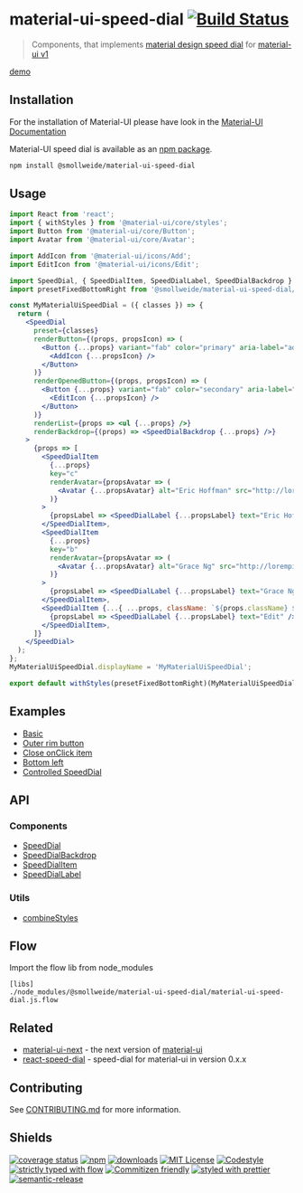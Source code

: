 
# material-ui-speed-dial [![Build Status](https://img.shields.io/travis/smollweide/material-ui-speed-dial/master.svg)](https://travis-ci.org/smollweide/material-ui-speed-dial)

> Components, that implements [material design speed dial](https://material.io/guidelines/components/buttons-floating-action-button.html#buttons-floating-action-button-transitions) for [material-ui v1](https://material-ui-next.com/)

[demo](https://smollweide.github.io/material-ui-speed-dial)

## Installation

For the installation of Material-UI please have look in the [Material-UI Documentation](https://material-ui-next.com/)

Material-UI speed dial is available as an [npm package](https://www.npmjs.com/package/@smollweide/material-ui-speed-dial).

```sh
npm install @smollweide/material-ui-speed-dial
```

## Usage

```jsx
import React from 'react';
import { withStyles } from '@material-ui/core/styles';
import Button from '@material-ui/core/Button';
import Avatar from '@material-ui/core/Avatar';

import AddIcon from '@material-ui/icons/Add';
import EditIcon from '@material-ui/icons/Edit';

import SpeedDial, { SpeedDialItem, SpeedDialLabel, SpeedDialBackdrop } from '@smollweide/material-ui-speed-dial';
import presetFixedBottomRight from '@smollweide/material-ui-speed-dial/dist/presets/presetFixedBottomRight';

const MyMaterialUiSpeedDial = ({ classes }) => {
  return (
    <SpeedDial
      preset={classes}
      renderButton={(props, propsIcon) => (
        <Button {...props} variant="fab" color="primary" aria-label="add">
          <AddIcon {...propsIcon} />
        </Button>
      )}
      renderOpenedButton={(props, propsIcon) => (
        <Button {...props} variant="fab" color="secondary" aria-label="edit">
          <EditIcon {...propsIcon} />
        </Button>
      )}
      renderList={props => <ul {...props} />}
      renderBackdrop={(props) => <SpeedDialBackdrop {...props} />}
    >
      {props => [
        <SpeedDialItem
          {...props}
          key="c"
          renderAvatar={propsAvatar => (
            <Avatar {...propsAvatar} alt="Eric Hoffman" src="http://lorempixel.com/80/80/people/3" />
          )}
        >
          {propsLabel => <SpeedDialLabel {...propsLabel} text="Eric Hoffman" />}
        </SpeedDialItem>,
        <SpeedDialItem
          {...props}
          key="b"
          renderAvatar={propsAvatar => (
            <Avatar {...propsAvatar} alt="Grace Ng" src="http://lorempixel.com/80/80/people/9" />
          )}
        >
          {propsLabel => <SpeedDialLabel {...propsLabel} text="Grace Ng" />}
        </SpeedDialItem>,
        <SpeedDialItem {...{ ...props, className: `${props.className} ${classes.firstItem}` }} key="a">
          {propsLabel => <SpeedDialLabel {...propsLabel} text="Edit" />}
        </SpeedDialItem>,
      ]}
    </SpeedDial>
  );
};
MyMaterialUiSpeedDial.displayName = 'MyMaterialUiSpeedDial';

export default withStyles(presetFixedBottomRight)(MyMaterialUiSpeedDial);
```

## Examples
* [Basic](https://smollweide.github.io/material-ui-speed-dial/#/example-basic)
* [Outer rim button](https://smollweide.github.io/material-ui-speed-dial/#/example-outer-rim-button)
* [Close onClick item](https://smollweide.github.io/material-ui-speed-dial/#/example-close-on-click-item)
* [Bottom left](https://smollweide.github.io/material-ui-speed-dial/#/example-bottom-left)
* [Controlled SpeedDial](https://smollweide.github.io/material-ui-speed-dial/#/example-controlled)

## API

### Components
* [SpeedDial](https://github.com/smollweide/material-ui-speed-dial/tree/master/src/components/SpeedDial/README.md)
* [SpeedDialBackdrop](https://github.com/smollweide/material-ui-speed-dial/tree/master/src/components/SpeedDialBackdrop/README.md)
* [SpeedDialItem](https://github.com/smollweide/material-ui-speed-dial/tree/master/src/components/SpeedDialItem/README.md)
* [SpeedDialLabel](https://github.com/smollweide/material-ui-speed-dial/tree/master/src/components/SpeedDialLabel/README.md)

### Utils
* [combineStyles](https://github.com/smollweide/material-ui-speed-dial/tree/master/src/utils/combineStyles/README.md)

## Flow
Import the flow lib from node_modules

```
[libs]
./node_modules/@smollweide/material-ui-speed-dial/material-ui-speed-dial.js.flow
```

## Related
* [material-ui-next](https://material-ui-next.com/) - the next version of [material-ui](http://www.material-ui.com/#/)
* [react-speed-dial](https://github.com/smollweide/react-speed-dial) - speed-dial for material-ui in version 0.x.x

## Contributing
See [CONTRIBUTING.md](CONTRIBUTING.md) for more information.

## Shields
[![coverage status](https://coveralls.io/repos/github/smollweide/material-ui-speed-dial/badge.svg?branch=master)](https://coveralls.io/github/smollweide/material-ui-speed-dial?branch=master)
[![npm](https://img.shields.io/npm/v/@smollweide/material-ui-speed-dial.svg)](http://npm.im/@smollweide/material-ui-speed-dial)
[![downloads](https://img.shields.io/npm/dm/@smollweide/material-ui-speed-dial.svg)](https://npm-stat.com/charts.html?package=@smollweide/material-ui-speed-dial)
[![MIT License](https://img.shields.io/npm/l/@smollweide/material-ui-speed-dial.svg)](http://opensource.org/licenses/MIT)
[![Codestyle](https://img.shields.io/badge/codestyle-namics-green.svg)](https://github.com/namics/eslint-config-namics)
[![strictly typed with flow](https://img.shields.io/badge/strictly_typed_with-flow-e8bd36.svg)](https://flow.org/)
[![Commitizen friendly](https://img.shields.io/badge/commitizen-friendly-brightgreen.svg)](http://commitizen.github.io/cz-cli/)
[![styled with prettier](https://img.shields.io/badge/styled_with-prettier-ff69b4.svg)](https://prettier.io/)
[![semantic-release](https://img.shields.io/badge/%20%20%F0%9F%93%A6%F0%9F%9A%80-semantic--release-e10079.svg)](https://github.com/semantic-release/semantic-release)
